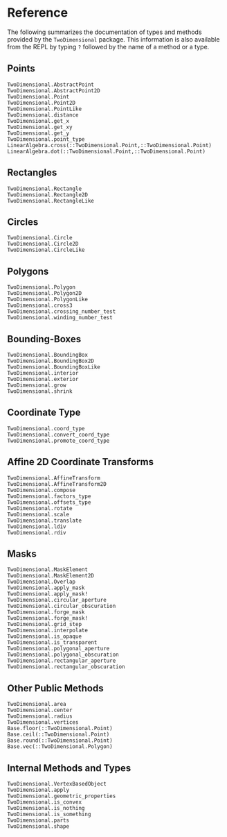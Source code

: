 # Reference

The following summarizes the documentation of types and methods provided by the
`TwoDimensional` package.  This information is also available from the REPL by
typing `?` followed by the name of a method or a type.


## Points

```@docs
TwoDimensional.AbstractPoint
TwoDimensional.AbstractPoint2D
TwoDimensional.Point
TwoDimensional.Point2D
TwoDimensional.PointLike
TwoDimensional.distance
TwoDimensional.get_x
TwoDimensional.get_xy
TwoDimensional.get_y
TwoDimensional.point_type
LinearAlgebra.cross(::TwoDimensional.Point,::TwoDimensional.Point)
LinearAlgebra.dot(::TwoDimensional.Point,::TwoDimensional.Point)
```

## Rectangles

```@docs
TwoDimensional.Rectangle
TwoDimensional.Rectangle2D
TwoDimensional.RectangleLike
```

## Circles

```@docs
TwoDimensional.Circle
TwoDimensional.Circle2D
TwoDimensional.CircleLike
```

## Polygons

```@docs
TwoDimensional.Polygon
TwoDimensional.Polygon2D
TwoDimensional.PolygonLike
TwoDimensional.cross3
TwoDimensional.crossing_number_test
TwoDimensional.winding_number_test
```

## Bounding-Boxes

```@docs
TwoDimensional.BoundingBox
TwoDimensional.BoundingBox2D
TwoDimensional.BoundingBoxLike
TwoDimensional.interior
TwoDimensional.exterior
TwoDimensional.grow
TwoDimensional.shrink
```

## Coordinate Type

```@docs
TwoDimensional.coord_type
TwoDimensional.convert_coord_type
TwoDimensional.promote_coord_type
```

## Affine 2D Coordinate Transforms

```@docs
TwoDimensional.AffineTransform
TwoDimensional.AffineTransform2D
TwoDimensional.compose
TwoDimensional.factors_type
TwoDimensional.offsets_type
TwoDimensional.rotate
TwoDimensional.scale
TwoDimensional.translate
TwoDimensional.ldiv
TwoDimensional.rdiv
```

## Masks

```@docs
TwoDimensional.MaskElement
TwoDimensional.MaskElement2D
TwoDimensional.Overlap
TwoDimensional.apply_mask
TwoDimensional.apply_mask!
TwoDimensional.circular_aperture
TwoDimensional.circular_obscuration
TwoDimensional.forge_mask
TwoDimensional.forge_mask!
TwoDimensional.grid_step
TwoDimensional.interpolate
TwoDimensional.is_opaque
TwoDimensional.is_transparent
TwoDimensional.polygonal_aperture
TwoDimensional.polygonal_obscuration
TwoDimensional.rectangular_aperture
TwoDimensional.rectangular_obscuration
```

## Other Public Methods

```@docs
TwoDimensional.area
TwoDimensional.center
TwoDimensional.radius
TwoDimensional.vertices
Base.floor(::TwoDimensional.Point)
Base.ceil(::TwoDimensional.Point)
Base.round(::TwoDimensional.Point)
Base.vec(::TwoDimensional.Polygon)
```

## Internal Methods and Types

```@docs
TwoDimensional.VertexBasedObject
TwoDimensional.apply
TwoDimensional.geometric_properties
TwoDimensional.is_convex
TwoDimensional.is_nothing
TwoDimensional.is_something
TwoDimensional.parts
TwoDimensional.shape
```
